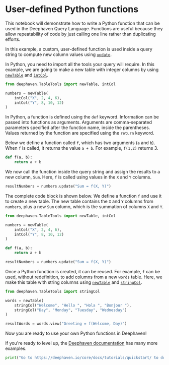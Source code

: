# User-defined Python functions

This notebook will demonstrate how to write a Python function that can be used in the Deephaven Query Language. Functions are useful because they allow repeatability of code by just calling one line rather than duplicating efforts.

In this example, a custom, user-defined function is used inside a query string to compute new column values using [`update`](https://deephaven.io/core/docs/reference/table-operations/select/update/).

In Python, you need to import all the tools your query will require. In this example, we are going to make a new table with integer columns by using [`newTable`](https://deephaven.io/core/docs/reference/table-operations/create/newTable/) and [`intCol`](https://deephaven.io/core/docs/reference/table-operations/create/intCol/).

```python
from deephaven.TableTools import newTable, intCol

numbers = newTable(
    intCol("X", 2, 4, 6),
    intCol("Y", 8, 10, 12)
)
```

In Python, a function is defined using the `def` keyword. Information can be passed into functions as arguments. Arguments are comma-separated parameters specified after the function name, inside the parentheses. Values returned by the function are specified using the `return` keyword.

Below we define a function called `f`, which has two arguments (`a` and `b`). When `f` is called, it returns the value `a + b`. For example, `f(1,2)` returns 3.

```python
def f(a, b):
    return a + b
```

We now call the function inside the query string and assign the results to a new column, `Sum`. Here, `f` is called using values in the `X` and `Y` columns.

```python
resultNumbers = numbers.update("Sum = f(X, Y)")
```

The complete code block is shown below. We define a function `f` and use it to create a new table. The new table contains the `X` and `Y` columns from `numbers`, plus a new `Sum` column, which is the summation of columns `X` and `Y`.

```python
from deephaven.TableTools import newTable, intCol

numbers = newTable(
    intCol("X", 2, 4, 6),
    intCol("Y", 8, 10, 12)
)

def f(a, b):
    return a + b

resultNumbers = numbers.update("Sum = f(X, Y)")
```

Once a Python function is created, it can be reused. For example, `f` can be used, without redefinition, to add columns from a new `words` table. Here, we make this table with string columns using [`newTable`](https://deephaven.io/core/docs/reference/table-operations/create/newTable/) and [`stringCol`](https://deephaven.io/core/docs/reference/table-operations/create/stringCol/).

```python
from deephaven.TableTools import stringCol

words = newTable(
    stringCol("Welcome", "Hello ", "Hola ", "Bonjour "),
    stringCol("Day", "Monday", "Tuesday", "Wednesday")
)

resultWords = words.view("Greeting = f(Welcome, Day)")
```

Now you are ready to use your own Python functions in Deephaven!

If you're ready to level up, the [Deephaven documentation](https://deephaven.io/core/docs/) has many more examples.

```python
print("Go to https://deephaven.io/core/docs/tutorials/quickstart/ to download pre-built Docker images.")
```
